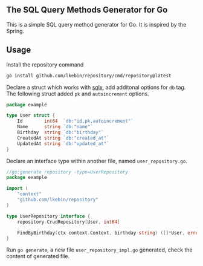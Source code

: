 The SQL Query Methods Generator for Go
-------------------------------------

This is a simple SQL query method generator for Go. It is inspired by the Spring.

## Usage

Install the repository command

```bash
go install github.com/lkebin/repository/cmd/repository@latest
```

Declare a struct which works with [sqlx](https://github.com/jmoiron/sqlx), add additonal options for `db` tag. The following struct added `pk` and `autoincrement` options.

```go
package example

type User struct {
    Id        int64  `db:"id,pk,autoincrement"`
    Name      string `db:"name"`
    Birthday  string `db:"birthday"`
    CreatedAt string `db:"created_at"`
    UpdatedAt string `db:"updated_at"`
}
```

Declare an interface type within another file, named `user_repository.go`.

```go
//go:generate repository -type=UserRepository
package example

import (
    "context"
    "github.com/lkebin/repository"
)

type UserRepository interface {
    repository.CrudRepository[User, int64]

    FindByBirthday(ctx context.Context, birthday string) ([]*User, error)
}
```

Run `go generate`, a new file `user_repository_impl.go` generated, check the content of generated file.
